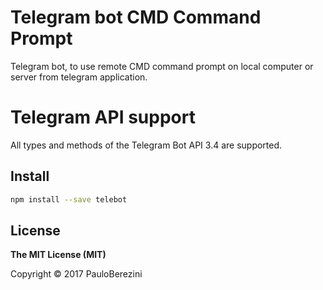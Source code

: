 # Telegram bot CMD Command Prompt

Telegram bot, to use remote CMD command prompt on local computer or server from telegram application.



# Telegram API support

All types and methods of the Telegram Bot API 3.4 are supported.

## Install

```bash
npm install --save telebot
```

## License

**The MIT License (MIT)**

Copyright © 2017 PauloBerezini
